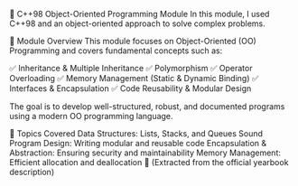 🚀 C++98 Object-Oriented Programming Module
In this module, I used C++98 and an object-oriented approach to solve complex problems.

📌 Module Overview
This module focuses on Object-Oriented (OO) Programming and covers fundamental concepts such as:

✅ Inheritance & Multiple Inheritance
✅ Polymorphism
✅ Operator Overloading
✅ Memory Management (Static & Dynamic Binding)
✅ Interfaces & Encapsulation
✅ Code Reusability & Modular Design

The goal is to develop well-structured, robust, and documented programs using a modern OO programming language.

📂 Topics Covered
Data Structures: Lists, Stacks, and Queues
Sound Program Design: Writing modular and reusable code
Encapsulation & Abstraction: Ensuring security and maintainability
Memory Management: Efficient allocation and deallocation
📖 (Extracted from the official yearbook description)
